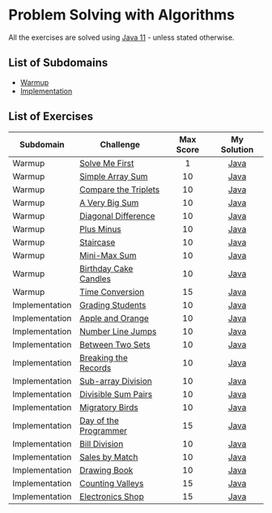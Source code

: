 # Problem Solving with Algorithms
All the exercises are solved using [Java 11](https://www.oracle.com/ie/java/technologies/javase-jdk11-downloads.html) - unless stated otherwise.
## List of Subdomains
- [Warmup](Warmup)
- [Implementation](Implementation)

## List of Exercises
| Subdomain | Challenge | Max Score | My Solution |
|---|---|:---:|:---:|
| Warmup | [Solve Me First](https://www.hackerrank.com/challenges/solve-me-first)| 1 |[Java](Warmup/SolveMeFirst/src/Solution.java) |
| Warmup | [Simple Array Sum](https://www.hackerrank.com/challenges/simple-array-sum)| 10 |[Java](Warmup/SimpleArraySum/src/Solution.java) |
| Warmup | [Compare the Triplets](https://www.hackerrank.com/challenges/compare-the-triplets)| 10 |[Java](Warmup/CompareTheTriplets/src/Solution.java) |
| Warmup | [A Very Big Sum](https://www.hackerrank.com/challenges/a-very-big-sum)| 10 |[Java](Warmup/AVeryBigSum/src/Solution.java) |
| Warmup | [Diagonal Difference](https://www.hackerrank.com/challenges/diagonal-difference)| 10 |[Java](Warmup/DiagonalDifference/src/Solution.java) |
| Warmup | [Plus Minus](https://www.hackerrank.com/challenges/plus-minus)| 10 |[Java](Warmup/PlusMinus/src/Solution.java) |
| Warmup | [Staircase](https://www.hackerrank.com/challenges/staircase)| 10 |[Java](Warmup/Staircase/src/Solution.java) |
| Warmup | [Mini-Max Sum](https://www.hackerrank.com/challenges/mini-max-sum)| 10 |[Java](Warmup/MiniMaxSum/src/Solution.java) |
| Warmup | [Birthday Cake Candles](https://www.hackerrank.com/challenges/birthday-cake-candles)| 10 |[Java](Warmup/BirthdayCakeCandles/src/Solution.java) |
| Warmup | [Time Conversion](https://www.hackerrank.com/challenges/time-conversion)| 15 |[Java](Warmup/TimeConversion/src/Solution.java) |
| Implementation | [Grading Students](https://www.hackerrank.com/challenges/grading)| 10 |[Java](Implementation/GradingStudents/src/Solution.java) |
| Implementation | [Apple and Orange](https://www.hackerrank.com/challenges/apple-and-orange)| 10 |[Java](Implementation/AppleAndOrange/src/Solution.java) |
| Implementation | [Number Line Jumps](https://www.hackerrank.com/challenges/kangaroo)| 10 |[Java](Implementation/NumberLineJumps/src/Solution.java) |
| Implementation | [Between Two Sets](https://www.hackerrank.com/challenges/between-two-sets)| 10 |[Java](Implementation/BetweenTwoSets/src/Solution.java) |
| Implementation | [Breaking the Records](https://www.hackerrank.com/challenges/breaking-best-and-worst-records)| 10 |[Java](Implementation/BreakingTheRecords/src/Solution.java) |
| Implementation | [Sub-array Division](https://www.hackerrank.com/challenges/the-birthday-bar)| 10 |[Java](Implementation/SubArrayDivision/src/Solution.java) |
| Implementation | [Divisible Sum Pairs](https://www.hackerrank.com/challenges/divisible-sum-pairs)| 10 |[Java](Implementation/DivisibleSumPairs/src/Solution.java) |
| Implementation | [Migratory Birds](https://www.hackerrank.com/challenges/migratory-birds)| 10 |[Java](Implementation/MigratoryBirds/src/Solution.java) |
| Implementation | [Day of the Programmer](https://www.hackerrank.com/challenges/day-of-the-programmer)| 15 |[Java](Implementation/DayOfTheProgrammer/src/Solution.java) |
| Implementation | [Bill Division](https://www.hackerrank.com/challenges/bon-appetit)| 10 |[Java](Implementation/BillDivision/src/Solution.java) |
| Implementation | [Sales by Match](https://www.hackerrank.com/challenges/sock-merchant)| 10 |[Java](Implementation/SalesByMatch/src/Solution.java) |
| Implementation | [Drawing Book](https://www.hackerrank.com/challenges/drawing-book)| 10 |[Java](Implementation/DrawingBook/src/Solution.java) |
| Implementation | [Counting Valleys](https://www.hackerrank.com/challenges/counting-valleys)| 15 |[Java](Implementation/CountingValleys/src/Solution.java) |
| Implementation | [Electronics Shop](https://www.hackerrank.com/challenges/electronics-shop)| 15 |[Java](Implementation/ElectronicsShop/src/Solution.java) |
